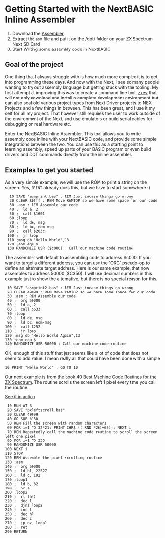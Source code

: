 # Getting Started with the NextBASIC Inline Assembler
1. Download the [Assembler](https://taylorza.itch.io/nextbasic-inline-assembler)
2. Extract the `asm` file and put it on the /dot/ folder on your ZX Spectrum Next SD Card
3. Start Writing some assembly code in NextBASIC

## Goal of the project
One thing that I always struggle with is how much more complex it is to get into programming these days. And now with the Next, I see so many people wanting to try out assembly language but getting stuck with the tooling. My first attempt at improving this was to create a command line tool, [zxev](https://github.com/taylorza/zxenv) that will not only download and install a complete development environment but can also scaffold various project types from Next Driver projects to NEX Projects and a few things in between. This has been great, and I use it my self for all my project. That however still requires the user to work outside of the environment of the Next, and use emulators or build serial cables for debugging on real hardware etc.

Enter the NextBASIC Inline Assembler. This tool allows you to write assembly code inline with your NextBASIC code, and provide some simple integrations between the two. You can use this as a starting point to learning assembly, speed up parts of your BASIC program or even build drivers and DOT commands directly from the inline assembler.

## Examples to get you started
As a very simple example, we will use the ROM to print a string on the screen. Yes, `PRINT` already does this, but we have to start somewhere :)

```
  10 SAVE "asmprint.bas" : REM Just incase things go wrong
  20 CLEAR $bfff : REM Move RAMTOP so we have some space for our code
  30 .asm : REM Assemble our code
  40 ;  ld a, 2
  50 ;  call $1601
  60 ;loop
  70 ;  ld de, msg
  80 ;  ld bc, eom-msg
  90 ;  call $203c
 100 ;  jr loop
 110 ;msg db "Hello World",13
 120 ;eom equ $
 130 RANDOMIZE USR ($c000) : Call our machine code routine
 ```

 The assembler will default to assembling code to address $c000. If you want to target a different address, you can use the `ORG` pseudo-op to define an alternate target address. Here is our same example, that now assembles to address 50000 ($C350). I will use decimal numbers in this example just to show the alternative, but there is no special reason for this.

 ```
  10 SAVE "asmprint2.bas" : REM Just incase things go wrong
  20 CLEAR 49999 : REM Move RAMTOP so we have some space for our code
  30 .asm : REM Assemble our code
  40 ;  org 50000
  50 ;  ld a, 2
  60 ;  call 5633
  70 ;loop
  80 ;  ld de, msg
  90 ;  ld bc, eom-msg
 100 ;  call 8252
 110 ;  jr loop
 120 ;msg db "Hello World Again",13
 130 ;eom equ $
 140 RANDOMIZE USR 50000 : Call our machine code routine
 ```

 OK, enough of this stuff that just seems like a lot of code that does not seem to add value. I mean really all that could have been done with a simple

 `10 PRINT "Hello World" : GO TO 10`

 Our next example is from the book [40 Best Machine Code Routines for the ZX Spectrum](https://www.kickstarter.com/projects/robhwson/20-best-machine-code-routines-for-the-zx-spectrum-reprint/description). The routine scrolls the screen left 1 pixel every time you call the routine.

[See it in action](Assets/asm-pixel-scroll-left.mp4)

 ```
  10 RUN AT 3
  20 SAVE "pxleftscroll.bas"
  30 CLEAR 49999
  40 GO SUB %130
  50 REM Fill the screen with random characters
  60 FOR i=1 TO 32*21: PRINT CHR$ (( RND *26)+65);: NEXT i
  70 REM Repeatedly call the machine code routine to scroll the screen left one pixel
  80 FOR i=1 TO 255
  90 RANDOMIZE USR 50000
 100 NEXT i
 110 STOP 
 120 REM Assemble the pixel scrolling routine
 130 .asm
 140 ;  org 50000
 150 ;  ld hl, 22527
 160 ;  ld c, 192
 170 ;loop1
 180 ;  ld b, 32
 190 ;  or a
 200 ;loop2
 210 ;  rl (hl)
 220 ;  dec l
 230 ;  djnz loop2
 240 ;  inc l
 250 ;  dec hl
 260 ;  dec c
 270 ;  jp nz, loop1
 280 ;  ret
 290 RETURN 
```






